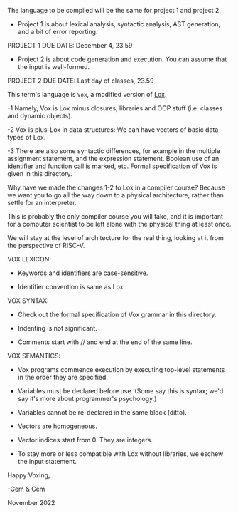 The language to be compiled will be the same for project 1 and project 2.

- Project 1 is about lexical analysis, syntactic analysis, AST generation, and a bit of error reporting.

PROJECT 1 DUE DATE: December 4, 23.59

- Project 2 is about code generation and execution. You can assume that the input is well-formed.

PROJECT 2 DUE DATE: Last day of classes, 23.59

This term's language is <code>Vox</code>, a modified version of <a href="https://github.com/Darksecond/lox">Lox</a>.

-1 Namely, Vox is Lox minus closures, libraries and OOP stuff (i.e. classes and dynamic objects).

-2 Vox is plus-Lox in data structures: We can have vectors of basic data types of Lox. 

-3 There are also some syntactic differences, for example in 
the multiple assignment statement, and the expression statement.
Boolean use of an identifier and function call is marked, etc.
Formal specification of Vox is given in this directory.

Why have we made the changes 1-2 to Lox in a compiler course? Because we want you
to go all the way down to a physical architecture, rather than settle for an interpreter.

This is probably the only compiler course you will take, and it is important
for a computer scientist to be left alone with the physical thing at least once. 

We will stay at the level of architecture for the real thing, looking at it
from the perspective of RISC-V.

VOX LEXICON:

- Keywords and identifiers are case-sensitive.

- Identifier convention is same as Lox.

VOX SYNTAX:

- Check out the formal specification of Vox grammar in this directory.

- Indenting is not significant.

- Comments start with // and end at the end of the same line.

VOX SEMANTICS:

- Vox programs commence execution by executing top-level statements in the order they are specified.

- Variables must be declared before use.  (Some say this is syntax; we'd say
                                                it's more about programmer's psychology.)

- Variables cannot be re-declared in the same block (ditto).

- Vectors are homogeneous.

- Vector indices start from 0. They are integers.

- To stay more or less compatible with Lox without libraries, we eschew the input statement.

Happy Voxing,


-Cem & Cem

November 2022